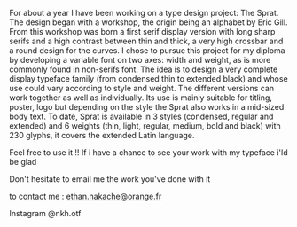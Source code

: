 For about a year I have been working on a type design project: The Sprat. 
The design began with a workshop, the origin being an alphabet by Eric Gill. From this workshop was born a first serif display version with long sharp serifs and a high contrast between thin and thick, a very high crossbar and a round design for the curves. I chose to pursue this project for my diploma by developing a variable font on two axes: width and weight, as is more commonly found in non-serifs font.
The idea is to design a very complete display typeface family (from condensed thin to extended black) and whose use could vary according to style and weight. The different versions can work together as well as individually. 
Its use is mainly suitable for titling, poster, logo but depending on the style the Sprat also works in a mid-sized body text. To date, Sprat is available in 3 styles (condensed, regular and extended) and 6 weights (thin, light, regular, medium, bold and black) with 230 glyphs, it covers the extended Latin language.


Feel free to use it !! If i have a chance to see your work with my typeface i'ld be glad

Don't hesitate to email me the work you've done with it

to contact me : ethan.nakache@orange.fr

Instagram @nkh.otf
